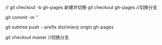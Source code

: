 // git checkout -b gh-pages  新建并切换
git checkout gh-pages  //切换分支

git commit -m  ''

git subtree push --prefix dist/mierp origin gh-pages

git checkout master  //切换分支
